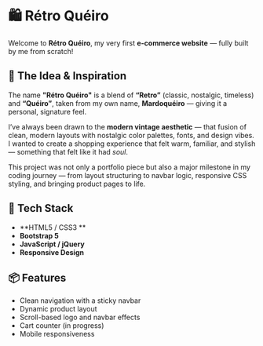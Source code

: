 # 🛍️ Rétro Quéiro

Welcome to **Rétro Quéiro**, my very first **e-commerce website** — fully built by me from scratch!

## 🧠 The Idea & Inspiration

The name **"Rétro Quéiro"** is a blend of **“Retro”** (classic, nostalgic, timeless) and **“Quéiro”**, taken from my own name, **Mardoquéiro** — giving it a personal, signature feel.

I’ve always been drawn to the **modern vintage aesthetic** — that fusion of clean, modern layouts with nostalgic color palettes, fonts, and design vibes. I wanted to create a shopping experience that felt warm, familiar, and stylish — something that felt like it had *soul*.

This project was not only a portfolio piece but also a major milestone in my coding journey — from layout structuring to navbar logic, responsive CSS styling, and bringing product pages to life.

## 🔧 Tech Stack

- **HTML5 / CSS3 **
- **Bootstrap 5**
- **JavaScript / jQuery**
- **Responsive Design**

## 📦 Features

- Clean navigation with a sticky navbar
- Dynamic product layout
- Scroll-based logo and navbar effects
- Cart counter (in progress)
- Mobile responsiveness
